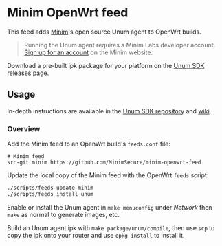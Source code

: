 # Minim OpenWrt feed

This feed adds [Minim][1]'s open source Unum agent to OpenWrt builds.

> Running the Unum agent requires a Minim Labs developer account. 
> [Sign up for an account][2] on the Minim website.

Download a pre-built ipk package for your platform on the 
[Unum SDK releases][3] page.

## Usage

In-depth instructions are available in the [Unum SDK repository][4] and [wiki][5].

### Overview

Add the Minim feed to an OpenWrt build's `feeds.conf` file:

```
# Minim feed
src-git minim https://github.com/MinimSecure/minim-openwrt-feed
```

Update the local copy of the Minim feed with the OpenWrt `feeds` script:

```bash
./scripts/feeds update minim
./scripts/feeds install unum
```

Enable or install the Unum agent in `make menuconfig` under *Network* then 
`make` as normal to generate images, etc.

Build an Unum agent ipk with `make package/unum/compile`, then use `scp` to 
copy the ipk onto your router and use `opkg install` to install it.




[1]: https://www.minim.co
[2]: https://my.minim.co/labs
[3]: https://github.com/MinimSecure/unum-sdk/releases
[4]: https://github.com/MinimSecure/unum-sdk/blob/master/README-openwrt_generic.md
[5]: https://github.com/MinimSecure/unum-sdk/wiki
